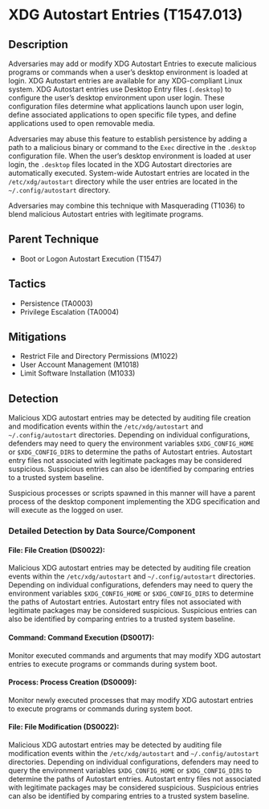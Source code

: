 # XDG Autostart Entries (T1547.013)

## Description
Adversaries may add or modify XDG Autostart Entries to execute malicious programs or commands when a user’s desktop environment is loaded at login. XDG Autostart entries are available for any XDG-compliant Linux system. XDG Autostart entries use Desktop Entry files (`.desktop`) to configure the user’s desktop environment upon user login. These configuration files determine what applications launch upon user login, define associated applications to open specific file types, and define applications used to open removable media.

Adversaries may abuse this feature to establish persistence by adding a path to a malicious binary or command to the `Exec` directive in the `.desktop` configuration file. When the user’s desktop environment is loaded at user login, the `.desktop` files located in the XDG Autostart directories are automatically executed. System-wide Autostart entries are located in the `/etc/xdg/autostart` directory while the user entries are located in the `~/.config/autostart` directory.

Adversaries may combine this technique with Masquerading (T1036) to blend malicious Autostart entries with legitimate programs.

## Parent Technique
- Boot or Logon Autostart Execution (T1547)

## Tactics
- Persistence (TA0003)
- Privilege Escalation (TA0004)

## Mitigations
- Restrict File and Directory Permissions (M1022)
- User Account Management (M1018)
- Limit Software Installation (M1033)

## Detection
Malicious XDG autostart entries may be detected by auditing file creation and modification events within the ```/etc/xdg/autostart``` and ```~/.config/autostart``` directories. Depending on individual configurations, defenders may need to query the environment variables ```$XDG_CONFIG_HOME``` or ```$XDG_CONFIG_DIRS``` to determine the paths of Autostart entries. Autostart entry files not associated with legitimate packages may be considered suspicious. Suspicious entries can also be identified by comparing entries to a trusted system baseline.
 
Suspicious processes or scripts spawned in this manner will have a parent process of the desktop component implementing the XDG specification and will execute as the logged on user.

### Detailed Detection by Data Source/Component
#### File: File Creation (DS0022): 
Malicious XDG autostart entries may be detected by auditing file creation events within the ```/etc/xdg/autostart``` and ```~/.config/autostart``` directories. Depending on individual configurations, defenders may need to query the environment variables ```$XDG_CONFIG_HOME``` or ```$XDG_CONFIG_DIRS``` to determine the paths of Autostart entries. Autostart entry files not associated with legitimate packages may be considered suspicious. Suspicious entries can also be identified by comparing entries to a trusted system baseline.

#### Command: Command Execution (DS0017): 
Monitor executed commands and arguments that may modify XDG autostart entries to execute programs or commands during system boot.

#### Process: Process Creation (DS0009): 
Monitor newly executed processes that may modify XDG autostart entries to execute programs or commands during system boot.

#### File: File Modification (DS0022): 
Malicious XDG autostart entries may be detected by auditing file modification events within the ```/etc/xdg/autostart``` and ```~/.config/autostart``` directories. Depending on individual configurations, defenders may need to query the environment variables ```$XDG_CONFIG_HOME``` or ```$XDG_CONFIG_DIRS``` to determine the paths of Autostart entries. Autostart entry files not associated with legitimate packages may be considered suspicious. Suspicious entries can also be identified by comparing entries to a trusted system baseline.

